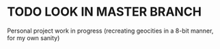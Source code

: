 # TODO LOOK IN MASTER BRANCH
Personal project work in progress (recreating geocities in a 8-bit manner, for my own sanity)
